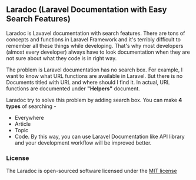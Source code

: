 ## Laradoc (Laravel Documentation with Easy Search Features)

Laradoc is Lavavel documentation with search features. There are tons of concepts and functions in Laravel Framework and it's terribly difficult to remember all these things while developing. That's why most developers (almost every developer) always have to look documentation when they are not sure about what they code is in right way.

The problem is Laravel documentation has no search box. For example, I want to know what URL functions are available in Laravel. But there is no Documents titled with URL and where should I find it. In actual, URL functions are documented under **"Helpers"** document. 

Laradoc try to solve this problem by adding search box. You can make **4 types** of searching -
* Everywhere
* Article
* Topic
* Code.
By this way, you can use Laravel Documentation like API library and your development workflow will be improved better.

### License

The Laradoc is open-sourced software licensed under the [MIT license](http://opensource.org/licenses/MIT)
